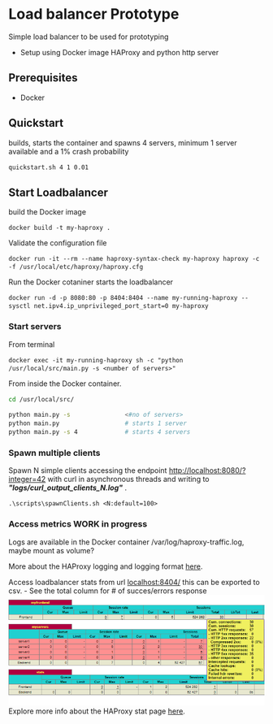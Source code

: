 # Load balancer Prototype

Simple load balancer to be used for prototyping

- Setup using Docker image HAProxy and python http server

## Prerequisites

- Docker

## Quickstart

builds, starts the container and spawns 4 servers, minimum 1 server available and a 1% crash probability

```cmd
quickstart.sh 4 1 0.01
```

## Start Loadbalancer

build the Docker image

```pwsh
docker build -t my-haproxy .
```

Validate the configuration file

```pwsh
docker run -it --rm --name haproxy-syntax-check my-haproxy haproxy -c -f /usr/local/etc/haproxy/haproxy.cfg
```

Run the Docker cotaniner starts the loadbalancer

```pwsh
docker run -d -p 8080:80 -p 8404:8404 --name my-running-haproxy --sysctl net.ipv4.ip_unprivileged_port_start=0 my-haproxy
```

### Start servers

From terminal

```pwsh
docker exec -it my-running-haproxy sh -c "python /usr/local/src/main.py -s <number of servers>"
```

From inside the Docker container.

```sh
cd /usr/local/src/
```

```sh
python main.py -s               <#no of servers>
python main.py                  # starts 1 server
python main.py -s 4             # starts 4 servers
```

### Spawn multiple clients

Spawn N simple clients accessing the endpoint <http://localhost:8080/?integer=42> with curl in asynchronous threads and writing to ***"logs/curl_output_clients_N.log"*** .

```pwsh
.\scripts\spawnClients.sh <N:default=100>
```

### Access metrics WORK in progress

Logs are available in the Docker container /var/log/haproxy-traffic.log, maybe mount as volume?

More about the HAProxy logging and logging format [here](https://www.haproxy.com/blog/introduction-to-haproxy-logging).


Access loadbalancer stats from url <localhost:8404/> this can be exported to csv. - See the total column for # of succes/errors response ![Display of stats](imgs/Stats.png)
Explore more info about the HAProxy stat page [here](https://www.haproxy.com/blog/exploring-the-haproxy-stats-page).